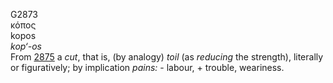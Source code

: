 <body>
  <p>G2873<br>  κόπος  <br> kopos  <br><i>kop‘-os </i><br>From <a href="g2875.htm">2875</a>  a <i>cut</i>, that is, (by analogy) <i>toil</i> (as <i>reducing</i> the strength), literally or figuratively; by implication <i>pains:</i> - labour, + trouble, weariness.<br></p>
 </body>